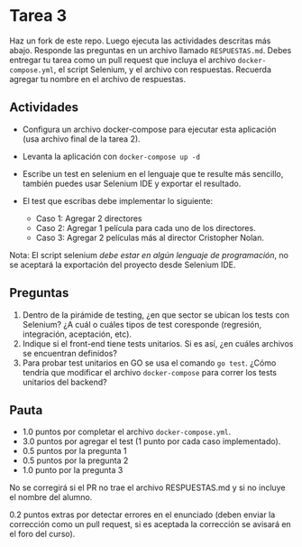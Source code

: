 # Tarea 3

Haz un fork de este repo.
Luego ejecuta las actividades descritas más abajo. Responde las preguntas en un archivo llamado `RESPUESTAS.md`.
Debes entregar tu tarea como un pull request que incluya el archivo `docker-compose.yml`, el script Selenium, y el archivo con respuestas.
Recuerda agregar tu nombre en el archivo de respuestas. 

## Actividades

- Configura un archivo docker-compose para ejecutar esta aplicación (usa archivo final de la tarea 2).
- Levanta la aplicación con `docker-compose up -d`
- Escribe un test en selenium en el lenguaje que te resulte más sencillo, también puedes usar Selenium IDE y exportar el resultado.
- El test que escribas debe implementar lo siguiente:
   
   - Caso 1: Agregar 2 directores
   - Caso 2: Agregar 1 película para cada uno de los directores.
   - Caso 3: Agregar 2 películas más al director Cristopher Nolan.
     

Nota: El script selenium *debe estar en algún lenguaje de programación*, no se aceptará la exportación del proyecto desde Selenium IDE.

## Preguntas

1. Dentro de la pirámide de testing, ¿en que sector se ubican los tests con Selenium? ¿A cuál o cuáles tipos de test coresponde (regresión, integración, aceptación, etc).
2. Indique si el front-end tiene tests unitarios. Si es así, ¿en cuáles archivos se encuentran definidos?
3. Para probar test unitarios en GO se usa el comando `go test`. ¿Cómo tendría que modificar el archivo `docker-compose` para correr los tests unitarios del backend?

## Pauta

- 1.0 puntos por completar el archivo `docker-compose.yml`.
- 3.0 puntos por agregar el test (1 punto por cada caso implementado).
- 0.5 puntos por la pregunta 1
- 0.5 puntos por la pregunta 2
- 1.0 punto por la pregunta 3

No se corregirá si el PR no trae el archivo RESPUESTAS.md y si no incluye el nombre del alumno.

0.2 puntos extras por detectar errores en el enunciado (deben enviar la corrección como un pull request, si es aceptada la corrección se avisará en el foro del curso). 
